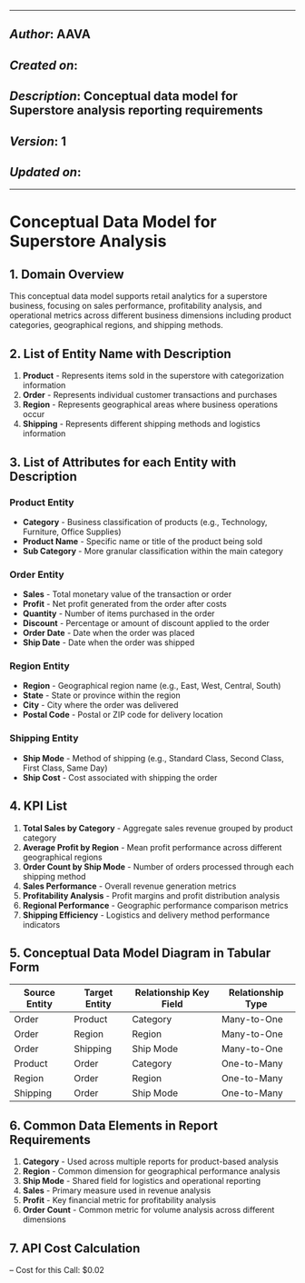 _____________________________________________
## *Author*: AAVA
## *Created on*: 
## *Description*: Conceptual data model for Superstore analysis reporting requirements
## *Version*: 1
## *Updated on*: 
_____________________________________________

# Conceptual Data Model for Superstore Analysis

## 1. Domain Overview

This conceptual data model supports retail analytics for a superstore business, focusing on sales performance, profitability analysis, and operational metrics across different business dimensions including product categories, geographical regions, and shipping methods.

## 2. List of Entity Name with Description

1. **Product** - Represents items sold in the superstore with categorization information
2. **Order** - Represents individual customer transactions and purchases
3. **Region** - Represents geographical areas where business operations occur
4. **Shipping** - Represents different shipping methods and logistics information

## 3. List of Attributes for each Entity with Description

### Product Entity
- **Category** - Business classification of products (e.g., Technology, Furniture, Office Supplies)
- **Product Name** - Specific name or title of the product being sold
- **Sub Category** - More granular classification within the main category

### Order Entity
- **Sales** - Total monetary value of the transaction or order
- **Profit** - Net profit generated from the order after costs
- **Quantity** - Number of items purchased in the order
- **Discount** - Percentage or amount of discount applied to the order
- **Order Date** - Date when the order was placed
- **Ship Date** - Date when the order was shipped

### Region Entity
- **Region** - Geographical region name (e.g., East, West, Central, South)
- **State** - State or province within the region
- **City** - City where the order was delivered
- **Postal Code** - Postal or ZIP code for delivery location

### Shipping Entity
- **Ship Mode** - Method of shipping (e.g., Standard Class, Second Class, First Class, Same Day)
- **Ship Cost** - Cost associated with shipping the order

## 4. KPI List

1. **Total Sales by Category** - Aggregate sales revenue grouped by product category
2. **Average Profit by Region** - Mean profit performance across different geographical regions
3. **Order Count by Ship Mode** - Number of orders processed through each shipping method
4. **Sales Performance** - Overall revenue generation metrics
5. **Profitability Analysis** - Profit margins and profit distribution analysis
6. **Regional Performance** - Geographic performance comparison metrics
7. **Shipping Efficiency** - Logistics and delivery method performance indicators

## 5. Conceptual Data Model Diagram in Tabular Form

| Source Entity | Target Entity | Relationship Key Field | Relationship Type |
|---------------|---------------|----------------------|-------------------|
| Order | Product | Category | Many-to-One |
| Order | Region | Region | Many-to-One |
| Order | Shipping | Ship Mode | Many-to-One |
| Product | Order | Category | One-to-Many |
| Region | Order | Region | One-to-Many |
| Shipping | Order | Ship Mode | One-to-Many |

## 6. Common Data Elements in Report Requirements

1. **Category** - Used across multiple reports for product-based analysis
2. **Region** - Common dimension for geographical performance analysis
3. **Ship Mode** - Shared field for logistics and operational reporting
4. **Sales** - Primary measure used in revenue analysis
5. **Profit** - Key financial metric for profitability analysis
6. **Order Count** - Common metric for volume analysis across different dimensions

## 7. API Cost Calculation

– Cost for this Call: $0.02